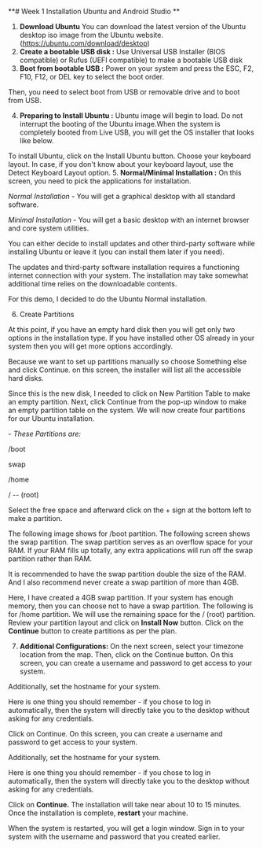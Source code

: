 **# Week 1 Installation Ubuntu and Android Studio **

1.   **Download Ubuntu** You can download the latest version of the Ubuntu desktop iso image from the Ubuntu website.(https://ubuntu.com/download/desktop)
2.  **Create a bootable USB disk :** Use Universal USB Installer (BIOS compatible) or Rufus (UEFI compatible) to make a bootable USB disk
3.  **Boot from bootable USB :** Power on your system and press the ESC, F2, F10, F12, or DEL key to select the boot order.

Then, you need to select boot from USB or removable drive and to boot from USB.

4.  **Preparing to Install Ubuntu :** Ubuntu image will begin to load. Do not interrupt the booting of the Ubuntu image.When the system is completely booted from Live USB, you will get the OS installer that looks like below.

To install Ubuntu, click on the Install Ubuntu button.
Choose your keyboard layout. In case, if you don't know about your keyboard layout, use the Detect Keyboard Layout option. 
5.  **Normal/Minimal Installation :** On this screen, you need to pick the applications for installation.

*Normal Installation -* You will get a graphical desktop with all standard software.

*Minimal Installation -* You will get a basic desktop with an internet browser and core system utilities.

You can either decide to install updates and other third-party software while installing Ubuntu or leave it (you can install them later if you need).

The updates and third-party software installation requires a functioning internet connection with your system. The installation may take somewhat additional time relies on the downloadable contents.

For this demo, I decided to do the Ubuntu Normal installation.

6.  Create Partitions

At this point, if you have an empty hard disk then you will get only two options in the installation type. If you have installed other OS already in your system then you will get more options accordingly.

Because we want to set up partitions manually so choose Something else and click Continue.
on this screen, the installer will list all the accessible hard disks.

Since this is the new disk, I needed to click on New Partition Table to make an empty partition.
Next, click Continue from the pop-up window to make an empty partition table on the system.
We will now create four partitions for our Ubuntu installation.

*- These Partitions are:*

/boot

swap

/home

/ -- (root)

Select the free space and afterward click on the + sign at the bottom left to make a partition.

The following image shows for /boot partition.
The following screen shows the swap partition. The swap partition serves as an overflow space for your RAM. If your RAM fills up totally, any extra applications will run off the swap partition rather than RAM.

It is recommended to have the swap partition double the size of the RAM. And I also recommend never create a swap partition of more than 4GB.

Here, I have created a 4GB swap partition. If your system has enough memory, then you can choose not to have a swap partition.
The following is for /home partition.
We will use the remaining space for the / (root) partition.
Review your partition layout and click on **Install Now** button.
Click on the **Continue** button to create partitions as per the plan.

7.  **Additional Configurations:** On the next screen, select your timezone location from the map. Then, click on the Continue button.
                                    On this screen, you can create a username and password to get access to your system.

Additionally, set the hostname for your system.

Here is one thing you should remember - if you chose to log in automatically, then the system will directly take you to the desktop without asking for any credentials.

Click on Continue.
On this screen, you can create a username and password to get access to your system.

Additionally, set the hostname for your system.

Here is one thing you should remember - if you chose to log in automatically, then the system will directly take you to the desktop without asking for any credentials.

Click on **Continue.**
The installation will take near about 10 to 15 minutes. Once the installation is complete, **restart** your machine.

When the system is restarted, you will get a login window. Sign in to your system with the username and password that you created earlier.



